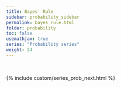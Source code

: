 ```yaml
---
title: Bayes' Rule
sidebar: probability_sidebar
permalink: bayes_rule.html
folder: probability
toc: false
usemathjax: true
series: "Probability series"
weight: 24
---
```



<br>

{% include custom/series_prob_next.html %}
